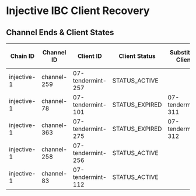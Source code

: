 # Injective IBC Client Recovery

## Channel Ends & Client States

| Chain ID     | Channel ID   | Client ID            | Client Status   | Substitute Client    | Connection ID    | Counterparty Chain ID   | Counterparty Channel ID   | Counterparty Client ID   | Counterparty Client Status   | Counterparty Substitute Client   | Counterparty Connection ID   | Counterparty Port ID   | Port ID   |
|--------------|--------------|----------------------|-----------------|----------------------|------------------|-------------------------|---------------------------|--------------------------|------------------------------|----------------------------------|-----------------------------|------------------------|-----------|
| injective-1  | channel-259  | 07-tendermint-257    | STATUS_ACTIVE   |                      | connection-250   | dymension_1100-1        | channel-47                | 07-tendermint-41         | STATUS_EXPIRED               | 07-tendermint-73                 | connection-32               | transfer               | transfer  |
| injective-1  | channel-78   | 07-tendermint-101    | STATUS_EXPIRED  | 07-tendermint-311    | connection-87    | juno-1                  | channel-59                | 07-tendermint-127        | STATUS_EXPIRED               | 07-tendermint-578                | connection-83               | transfer               | transfer  |
| injective-1  | channel-363  | 07-tendermint-275    | STATUS_EXPIRED  | 07-tendermint-312    | connection-277   | mantra-1                | channel-2                 | 07-tendermint-2          | STATUS_EXPIRED               | 07-tendermint-8                  | connection-2                | transfer               | transfer  |
| injective-1  | channel-258  | 07-tendermint-256    | STATUS_ACTIVE   |                      | connection-249   | dydx-mainnet-1          | channel-62                | 07-tendermint-26         | STATUS_EXPIRED               | 07-tendermint-34                 | connection-30               | transfer               | transfer  |
| injective-1  | channel-83   | 07-tendermint-112    | STATUS_ACTIVE   |                      | connection-92    | evmos_9001-2            | channel-10                | 07-tendermint-19         | STATUS_EXPIRED               | 07-tendermint-143                | connection-13               | transfer               | transfer  |
